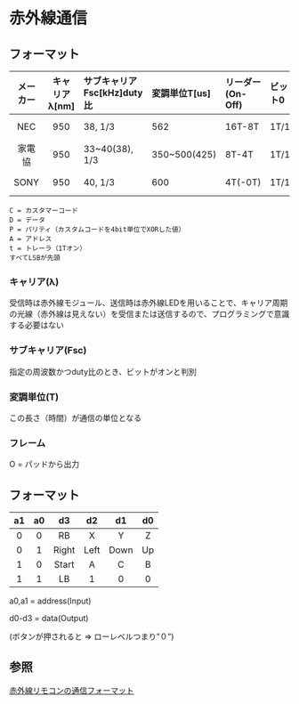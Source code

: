 # 赤外線通信

## フォーマット

|メーカー|キャリアλ[nm]|サブキャリアFsc[kHz]duty比|変調単位T[us]|リーダー(On-Off)|ビット0|ビット1|データ長[bit]|データ(bit)|
|:-:|:-:|:-|:-|:-|:-|:-|:-|:-|
|NEC|950|38, 1/3|562|16T-8T|1T/1T|1T/3T|32|C8 !C8 D8 !D8|
|家電協|950|33~40(38), 1/3|350~500(425)|8T-4T|1T/1T|1T/3T|VAR48+トレーラ|C16 P4 Dn t|
|SONY|950|40, 1/3|600|4T(-0T)|1T/1T|1T/2T|12~20|D7 A5,7,13|

```
C = カスタマーコード
D = データ
P = パリティ（カスタムコードを4bit単位でXORした値）
A = アドレス
t = トレーラ（1Tオン）
すべてLSBが先頭
```

### キャリア(λ)
受信時は赤外線モジュール、送信時は赤外線LEDを用いることで、キャリア周期の光線（赤外線は見えない）を受信または送信するので、プログラミングで意識する必要はない

### サブキャリア(Fsc)
指定の周波数かつduty比のとき、ビットがオンと判別

### 変調単位(T)
この長さ（時間）が通信の単位となる

### フレーム

O = パッドから出力

## フォーマット
|a1|a0|   d3|  d2|  d1|d0|
|:-:|:-:|:-:|:-:|:-:|:-:|
| 0| 0|   RB|   X|   Y| Z|
| 0| 1|Right|Left|Down|Up|
| 1| 0|Start|   A|   C| B|
| 1| 1|   LB|   1|   0| 0|

a0,a1 = address(Input)

d0-d3 = data(Output)

(ボタンが押されると => ローレベルつまり”０”)

## 参照
[赤外線リモコンの通信フォーマット](http://elm-chan.org/docs/ir_format.html)
